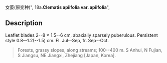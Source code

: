 女萎(原变种)",
18a.**Clematis apiifolia var. apiifolia**",

## Description
Leaflet blades 2--8 × 1.5--6 cm, abaxially sparsely puberulous. Persistent style 0.8--1.2(--1.5) cm. Fl. Jul--Sep, fr. Sep--Oct.

> Forests, grassy slopes, along streams; 100--400 m. S Anhui, N Fujian, S Jiangsu, NE Jiangxi, Zhejiang [Japan, Korea].

